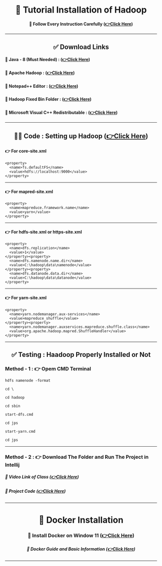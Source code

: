 
<div align = "center">

# 🎥 Tutorial Installation of Hadoop

#### 🧠 Follow Every Instruction Carefully  **([👉Click Here](https://youtu.be/knAS0w-jiUk?si=DffG6Zoubzt2Dad3))**

</div>

<hr>

<div align = "center">

## ✅ Download Links

</div>

#### 🧠 Java - 8 (Must Needed) : **([👉Click Here](https://www.oracle.com/java/technologies/javase/javase8-archive-downloads.html#license-lightbox))**

#### 🧠 Apache Hadoop : **([👉Click Here](https://hadoop.apache.org/releases.html))**

#### 🧠 Notepad++ Editor : **([👉Click Here](https://notepad-plus-plus.org/downloads/))**

#### 🧠 Hadoop Fixed Bin Folder : **([👉Click Here](https://drive.google.com/file/d/1nCN_jK7EJF2DmPUUxgOggnvJ6k6tksYz/view))**

#### 🧠 Microsoft Visual C++ Redistributable : **([👉Click Here](https://drive.google.com/file/d/1nCN_jK7EJF2DmPUUxgOggnvJ6k6tksYz/view))**

<hr>

<div align = "center">

## 👩‍💻 Code : Setting up Hadoop **([👉Click Here](https://learn.microsoft.com/en-us/cpp/windows/latest-supported-vc-redist?view=msvc-170))**

</div>

#### **👉 For core-site.xml**

```
<property>
  <name>fs.defaultFS</name>
  <value>hdfs://localhost:9000</value>
</property>
```
<hr>

#### **👉 For mapred-site.xml**

```
<property>
  <name>mapreduce.framework.name</name>
  <value>yarn</value>
</property>

```
<hr>

#### **👉 For hdfs-site.xml or https-site.xml**

```
<property>
  <name>dfs.replication</name>
  <value>1</value>
</property><property>
  <name>dfs.namenode.name.dir</name>
  <value>C:\hadoop\data\namenode</value>
</property><property>
  <name>dfs.datanode.data.dir</name>
  <value>C:\hadoop\data\datanode</value>
</property>
```
<hr>

#### **👉 For yarn-site.xml**

```
<property>
  <name>yarn.nodemanager.aux-services</name>
  <value>mapreduce_shuffle</value>
</property><property>
  <name>yarn.nodemanager.auxservices.mapreduce.shuffle.class</name>
  <value>org.apache.hadoop.mapred.ShuffleHandler</value>
</property>
```

<hr>

<div align = "center">

## ✅ Testing : Haadoop Properly Installed or Not

</div>


### **Method - 1 : 👉 Opem CMD Terminal**

```
hdfs namenode -format
```
```
cd \
```
```
cd hadoop
```
```
cd sbin
```
```
start-dfs.cmd
```
```
cd jps
```
```
start-yarn.cmd
```
```
cd jps
```

<hr>

### **Method - 2 : 👉 Download The Folder and Run The Project in Intellij**

##### 🧠 Video Link of Class **([👉Click Here](https://drive.google.com/file/d/1VMzOIztVlbw-2wOt8s-h7RB8AC0ld7th/view))**

##### 🧠 Project Code **([👉Click Here](https://github.com/CosmicBeing09/Hadoop-Demo-Word-Count-with-Java-and-Maven))**
<hr>

<div align = "center">

# 🎥 Docker Installation 

### 🧠 Install Docker on Window 11  **([👉Click Here](https://youtu.be/WDEdRmTCSs8?si=8gRvkju3qT8o3mox))**


##### 🧠 Docker Guide and Basic Information **([👉Click Here](https://youtu.be/31k6AtW-b3Y?si=ftTXqU15KWkAtKyP))**

</div>

<hr>
